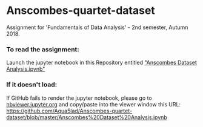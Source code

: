 # Anscombes-quartet-dataset
Assignment for 'Fundamentals of Data Analysis' - 2nd semester, Autumn 2018.

### To read the assignment: 
Launch the jupyter notebook in this Repository entitled ["Anscombes Dataset Analysis.ipynb"](https://github.com/Aqua5lad/Anscombes-quartet-dataset/blob/master/Anscombes%20Dataset%20Analysis.ipynb)
### If it doesn't load:
If GitHub fails to render the jupyter notebook, please go to [nbviewer.jupyter.org](https://nbviewer.jupyter.org/) and copy/paste into the viewer window this URL: https://github.com/Aqua5lad/Anscombes-quartet-dataset/blob/master/Anscombes%20Dataset%20Analysis.ipynb




